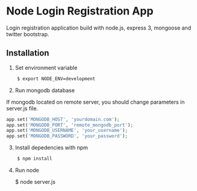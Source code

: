 Node Login Registration App
===========================

Login registration application build with node.js, express 3, mongoose and twitter bootstrap.

Installation
------------

1. Set environment variable
```bash
    $ export NODE_ENV=development
```
2. Run mongodb database

If mongodb located on remote server, you should change parameters in server.js file.
```php
app.set('MONGODB_HOST', 'yourdomain.com');
app.set('MONGODB_PORT', 'remote_mongodb_port');
app.set('MONGODB_USERNAME', 'your_username');
app.set('MONGODB_PASSWORD', 'your_password');
```
3. Install depedencies with npm
```bash
    $ npm install
```
4. Run node
	
    $ node server.js


